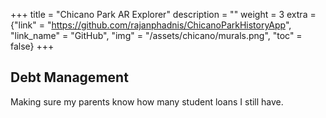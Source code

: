 +++
title = "Chicano Park AR Explorer"
description = ""
weight = 3
extra = {"link" = "https://github.com/rajanphadnis/ChicanoParkHistoryApp", "link_name" = "GitHub", "img" = "/assets/chicano/murals.png", "toc" = false}
+++

## Debt Management

Making sure my parents know how many student loans I still have.
